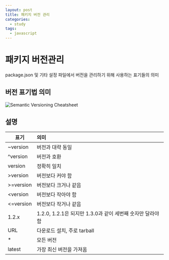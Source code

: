 ```yaml
---
layout: post
title: 패키지 버전 관리
categories:
  - study
tags: 
  - javascript
---
```

# 패키지 버전관리
package.json 및 기타 설정 파일에서 버전을 관리하기 위해 사용하는 표기들의 의미

## 버전 표기법 의미
![Semantic Versioning Cheatsheet](https://bytearcher.com/goodies/semantic-versioning-cheatsheet/wheelbarrel-no-tilde-caret-white-bg-w1000.jpg)

## 설명

|표기     |의미          |
| --- | :--- |
| ~version |버전과 대략 동일|
| ^version |버전과 호환|
| version |정확히 일치|
| >version |버전보다 커야 함|
| >=version |버전보다 크거나 같음|
| <version |버전보다 작아야 함|
| <=version |버전보다 작거나 같음|
| 1.2.x |1.2.0, 1.2.1은 되지만 1.3.0과 같이 세번째 숫자만 달라야 함|
| URL |다운로드 설치, 주로 tarball|
| *|모든 버전 |
| latest |가장 최신 버전을 가져옴|


